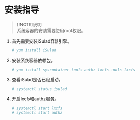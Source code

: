 # 安装指导<a name="ZH-CN_TOPIC_0184808015"></a>

>[!NOTE]说明  
>系统容器的安装需要使用root权限。 

1. 首先需要安装iSulad容器引擎。

    ```sh
    # yum install iSulad
    ```

2. 安装系统容器依赖包。

    ```sh
    # yum install syscontainer-tools authz lxcfs-tools lxcfs
    ```

3. 查看iSulad是否已经启动。

    ```sh
    # systemctl status isulad
    ```

4. 开启lxcfs和authz服务。

    ```sh
    # systemctl start lxcfs
    # systemctl start authz
    ```
